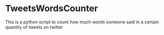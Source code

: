 # TweetsWordsCounter
This is a python script to count how much words someone said in a certain quantity of tweets on twitter
